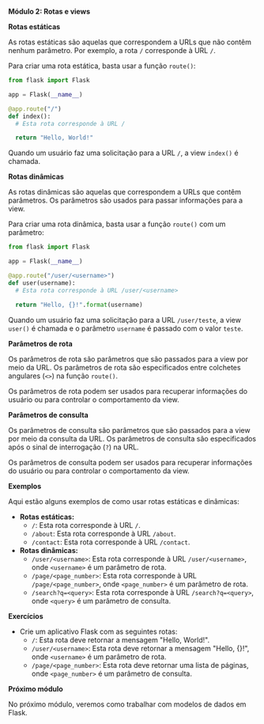 **Módulo 2: Rotas e views**

**Rotas estáticas**

As rotas estáticas são aquelas que correspondem a URLs que não contêm nenhum parâmetro. Por exemplo, a rota `/` corresponde à URL `/`.

Para criar uma rota estática, basta usar a função `route()`:

```python
from flask import Flask

app = Flask(__name__)

@app.route("/")
def index():
  # Esta rota corresponde à URL /

  return "Hello, World!"
```

Quando um usuário faz uma solicitação para a URL `/`, a view `index()` é chamada.

**Rotas dinâmicas**

As rotas dinâmicas são aquelas que correspondem a URLs que contêm parâmetros. Os parâmetros são usados para passar informações para a view.

Para criar uma rota dinâmica, basta usar a função `route()` com um parâmetro:

```python
from flask import Flask

app = Flask(__name__)

@app.route("/user/<username>")
def user(username):
  # Esta rota corresponde à URL /user/<username>

  return "Hello, {}!".format(username)
```

Quando um usuário faz uma solicitação para a URL `/user/teste`, a view `user()` é chamada e o parâmetro `username` é passado com o valor `teste`.

**Parâmetros de rota**

Os parâmetros de rota são parâmetros que são passados para a view por meio da URL. Os parâmetros de rota são especificados entre colchetes angulares (`<>`) na função `route()`.

Os parâmetros de rota podem ser usados para recuperar informações do usuário ou para controlar o comportamento da view.

**Parâmetros de consulta**

Os parâmetros de consulta são parâmetros que são passados para a view por meio da consulta da URL. Os parâmetros de consulta são especificados após o sinal de interrogação (`?`) na URL.

Os parâmetros de consulta podem ser usados para recuperar informações do usuário ou para controlar o comportamento da view.

**Exemplos**

Aqui estão alguns exemplos de como usar rotas estáticas e dinâmicas:

* **Rotas estáticas:**
    * `/`: Esta rota corresponde à URL `/`.
    * `/about`: Esta rota corresponde à URL `/about`.
    * `/contact`: Esta rota corresponde à URL `/contact`.
* **Rotas dinâmicas:**
    * `/user/<username>`: Esta rota corresponde à URL `/user/<username>`, onde `<username>` é um parâmetro de rota.
    * `/page/<page_number>`: Esta rota corresponde à URL `/page/<page_number>`, onde `<page_number>` é um parâmetro de rota.
    * `/search?q=<query>`: Esta rota corresponde à URL `/search?q=<query>`, onde `<query>` é um parâmetro de consulta.

**Exercícios**

* Crie um aplicativo Flask com as seguintes rotas:
    * `/`: Esta rota deve retornar a mensagem "Hello, World!".
    * `/user/<username>`: Esta rota deve retornar a mensagem "Hello, {}!", onde `<username>` é um parâmetro de rota.
    * `/page/<page_number>`: Esta rota deve retornar uma lista de páginas, onde `<page_number>` é um parâmetro de consulta.

**Próximo módulo**

No próximo módulo, veremos como trabalhar com modelos de dados em Flask.